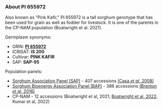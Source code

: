 ### About PI 655972
Also known as “Pink Kafir,” PI 655972 is a tall sorghum genotype that has been used for grain as well as fodder for livestock. It is one of the parents in the CP-NAM population (Boatwright et al. 2021).

Germplasm synonyms:
* GRIN: [**PI 655972**](https://npgsweb.ars-grin.gov/gringlobal/accessiondetail.aspx?id=1006280)
* ICRISAT: **IS 200**
* Cultivar: **PINK KAFIR**
* SAP: **SAP-95**

Population panels:
* [Sorghum Association Panel (SAP)](https://npgsweb.ars-grin.gov/gringlobal/methodaccession?id1=69097&id2=494091) - 407 accessions [(Casa *et al*, 2008)](https://www.sorghumbase.org/paper/community-resources-and-strategies-for-association-mapping-in-sorghum)
* [Sorghum Bioenergy Association Panel (BAP)](https://npgsweb.ars-grin.gov/gringlobal/methodaccession?id1=310665&id2=496343) - 386 accessions [(Brenton *et al*, 2016)](https://www.sorghumbase.org/paper/a-genomic-resource-for-the-development-improvement-and-exploitation-of-sorghum-for-bioenergy)
* CP-NAM - 12 accessions (Boatwright et al, 2021; [Boatwright et al, 2022](https://www.sorghumbase.org/post/whole-genome-sequencing-of-400-sorghum-association-panel-sap-accessions-establishes-a-crucial-resource-for-dissecting-genomic-diversity-in-sorghum); Kumar et al, 2022)
